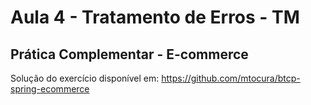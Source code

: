 # Aula 4 - Tratamento de Erros - TM

## Prática Complementar - E-commerce

Solução do exercício disponível em: https://github.com/mtocura/btcp-spring-ecommerce